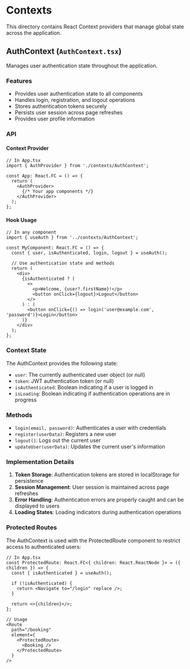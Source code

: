 # Contexts

This directory contains React Context providers that manage global state across the application.

## AuthContext (`AuthContext.tsx`)

Manages user authentication state throughout the application.

### Features

- Provides user authentication state to all components
- Handles login, registration, and logout operations
- Stores authentication tokens securely
- Persists user session across page refreshes
- Provides user profile information

### API

#### Context Provider

```tsx
// In App.tsx
import { AuthProvider } from './contexts/AuthContext';

const App: React.FC = () => {
  return (
    <AuthProvider>
      {/* Your app components */}
    </AuthProvider>
  );
};
```

#### Hook Usage

```tsx
// In any component
import { useAuth } from '../contexts/AuthContext';

const MyComponent: React.FC = () => {
  const { user, isAuthenticated, login, logout } = useAuth();
  
  // Use authentication state and methods
  return (
    <div>
      {isAuthenticated ? (
        <>
          <p>Welcome, {user?.firstName}!</p>
          <button onClick={logout}>Logout</button>
        </>
      ) : (
        <button onClick={() => login('user@example.com', 'password')}>Login</button>
      )}
    </div>
  );
};
```

### Context State

The AuthContext provides the following state:

- `user`: The currently authenticated user object (or null)
- `token`: JWT authentication token (or null)
- `isAuthenticated`: Boolean indicating if a user is logged in
- `isLoading`: Boolean indicating if authentication operations are in progress

### Methods

- `login(email, password)`: Authenticates a user with credentials
- `register(userData)`: Registers a new user
- `logout()`: Logs out the current user
- `updateUser(userData)`: Updates the current user's information

### Implementation Details

1. **Token Storage**: Authentication tokens are stored in localStorage for persistence
2. **Session Management**: User session is maintained across page refreshes
3. **Error Handling**: Authentication errors are properly caught and can be displayed to users
4. **Loading States**: Loading indicators during authentication operations

### Protected Routes

The AuthContext is used with the ProtectedRoute component to restrict access to authenticated users:

```tsx
// In App.tsx
const ProtectedRoute: React.FC<{ children: React.ReactNode }> = ({ children }) => {
  const { isAuthenticated } = useAuth();
  
  if (!isAuthenticated) {
    return <Navigate to="/login" replace />;
  }
  
  return <>{children}</>;
};

// Usage
<Route
  path="/booking"
  element={
    <ProtectedRoute>
      <Booking />
    </ProtectedRoute>
  }
/>
``` 